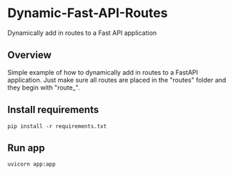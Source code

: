 # Dynamic-Fast-API-Routes
Dynamically add in routes to a Fast API application

## Overview
Simple example of how to dynamically add in routes to a FastAPI application. Just make sure all routes are placed in the "routes" folder and they begin with "route_".

## Install requirements

`pip install -r requirements.txt`

## Run app

`uvicorn app:app`